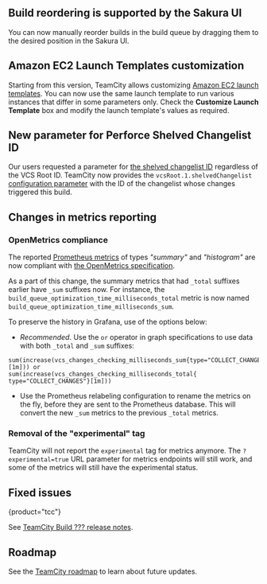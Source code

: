 [//]: # (title: What's New in TeamCity 2022.12)
[//]: # (auxiliary-id: What's New in TeamCity 2022.12;What's New in TeamCity)

## Build reordering is supported by the Sakura UI

You can now manually reorder builds in the build queue by dragging them to the desired position in the Sakura UI.

## Amazon EC2 Launch Templates customization

Starting from this version, TeamCity allows customizing [Amazon EC2 launch templates](setting-up-teamcity-for-amazon-ec2.md#Amazon+EC2+Launch+Templates+support). You can now use the same launch template to run various instances that differ in some parameters only.
Check the **Customize Launch Template** box and modify the launch template's values as required.

## New parameter for Perforce Shelved Changelist ID 

Our users requested a parameter for [the shelved changelist ID](https://youtrack.jetbrains.com/issue/TW-78722/) regardless of the VCS Root ID. TeamCity now provides the `vcsRoot.1.shelvedChangelist` [configuration parameter](predefined-build-parameters.md) with the ID of the changelist whose changes triggered this build.

## Changes in metrics reporting

### OpenMetrics compliance

The reported [Prometheus metrics](teamcity-monitoring-and-diagnostics.md#Metrics) of types _"summary"_ and _"histogram"_ are now compliant with [the OpenMetrics specification](https://openmetrics.io/).

As a part of this change, the summary metrics that had `_total` suffixes earlier have `_sum` suffixes now.
For instance, the `build_queue_optimization_time_milliseconds_total` metric is now named `build_queue_optimization_time_milliseconds_sum`.

To preserve the history in Grafana, use of the options below:

* _Recommended_. Use the `or` operator in graph specifications to use data  with both `_total` and `_sum` suffixes:

```Text
sum(increase(vcs_changes_checking_milliseconds_sum{type="COLLECT_CHANGES"}[1m])) or
sum(increase(vcs_changes_checking_milliseconds_total{ type="COLLECT_CHANGES"}[1m]))
```

* Use the Prometheus relabeling configuration to rename the metrics on the fly, before they are sent to the Prometheus database. This will convert the new `_sum` metrics to the previous `_total` metrics.

### Removal of the "experimental" tag

TeamCity will not report the `experimental` tag for metrics anymore. The `?experimental=true` URL parameter for metrics endpoints will still work, and some of the metrics will still have the experimental status.


## Fixed issues
{product="tcc"}

See [TeamCity Build ??? release notes](teamcity-release-notes-build-???.md).

## Roadmap

See the [TeamCity roadmap](https://www.jetbrains.com/teamcity/roadmap/#teamcity-roadmap) to learn about future updates.